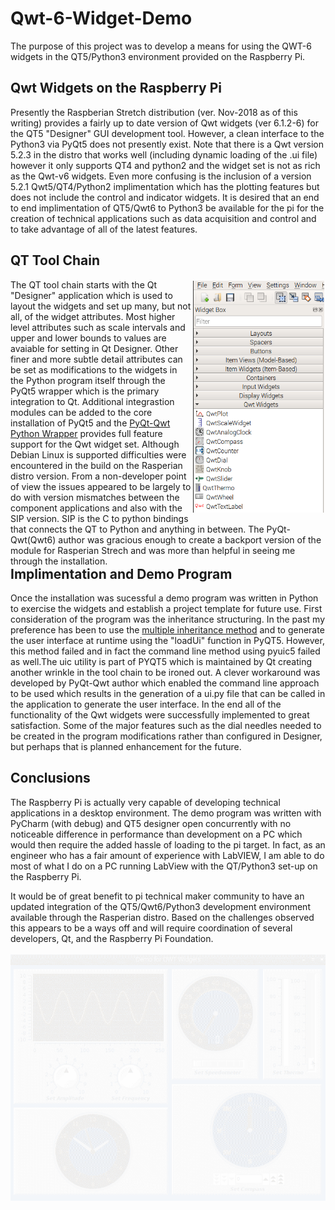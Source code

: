 # Qwt-6-Widget-Demo
The purpose of this project was to develop a means for using the QWT-6 widgets in the QT5/Python3 environment provided on the Raspberry Pi.
## Qwt Widgets on the Raspberry Pi
 Presently the Raspberian Stretch distribution (ver. Nov-2018 as of this writing) provides a fairly up to date version of Qwt widgets (ver 6.1.2-6) for the QT5 "Designer" GUI development tool. However, a clean interface to the Python3 via PyQt5 does not presently exist. Note that there is a Qwt version 5.2.3 in the distro that works well (including dynamic loading of the .ui file) however it only supports QT4 and python2 and the widget set is not as rich as the Qwt-v6 widgets. Even more confusing is the inclusion of a version 5.2.1 Qwt5/QT4/Python2 implimentation which has the plotting features but does not include the control and indicator widgets. It is desired that an end to end implimentation of QT5/Qwt6 to Python3 be available for the pi for the creation of technical applications such as data acquisition and control and to take advantage of all of the latest features.
## QT Tool Chain
<div style="float: right">
<img src="IMG/designerwidgets.PNG" width="210" align="right" hspace="2" vspace="2
0" title="Qt5/Qwt6 Widget Palette">
The QT tool chain starts with the Qt "Designer" application which is used to layout the widgets and set up many, but not all, of the widget attributes. Most higher level attributes such as scale intervals and upper and lower bounds to values are avaiable for setting in Qt Designer. Other finer and more subtle detail attributes can be set as modifications to the widgets in the Python program itself through the PyQt5 wrapper which is the primary integration to Qt. Additional integrastion modules can be added to the core installation of PyQt5 and the <a href="https://github.com/GauiStori/PyQt-Qwt">PyQt-Qwt Python Wrapper</a> provides full feature support for the Qwt widget set. Although Debian Linux is supported difficulties were encountered in the build on the Rasperian distro version. From a non-developer point of view the issues appeared to be largely to do with version mismatches between the component applications and also with the SIP version. SIP is the C to python bindings that connects the QT to Python and anything in between. The PyQt-Qwt(Qwt6) author was gracious enough to create a backport version of the module for Rasperian Strech and was more than helpful in seeing me through the installation.
</div>

## Implimentation and Demo Program
Once the installation was sucessful a demo program was written in Python to exercise the widgets and establish a project template for future use. First consideration of the program was the inheritance structuring. In the past my preference has been to use the <a href="http://pyqt.sourceforge.net/Docs/PyQt5/designer.html">multiple inheritance method</a> and to generate the user interface at runtime using the "loadUi" function in PyQT5. However, this method failed and in fact the command line method using pyuic5 failed as well.The uic utility is part of PYQT5 which is maintained by Qt creating another wrinkle in the tool chain to be ironed out. A clever workaround was developed by PyQt-Qwt author which enabled the command line approach to be used which results in the generation of a ui.py file that can be called in the application to generate the user interface. In the end all of the functionality of the Qwt widgets were successfully implemented to great satisfaction. Some of the major features such as the dial needles needed to be created in the program modifications rather than configured in Designer, but perhaps that is planned enhancement for the future.
## Conclusions
The Raspberry Pi is actually very capable of developing technical applications in a desktop environment. The demo program was written with PyCharm (with debug) and QT5 designer open concurrently with no noticeable difference in performance than development on a PC which would then require the added hassle of loading to the pi  target. In fact, as an engineer who has a fair amount of experience with LabVIEW, I am able to do most of what I do on a PC running LabView with the QT/Python3 set-up on the Raspberry Pi.

It would be of great benefit to pi technical maker community to have an updated integration of the QT5/Qwt6/Python3 development environment available through the Rasperian distro. Based on the challenges observed this appears to be a ways off and will require coordination of several developers, Qt, and the Raspberry Pi Foundation. 
 <br><br>
![Demo](IMG/qwtdemo.gif)
